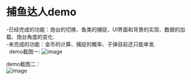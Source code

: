 # 捕鱼达人demo
-已经完成的功能：炮台的切换、鱼类的捕捉、UI界面和背景的实现、数据的加载、炮台角度的变化. </br> 
-未完成的功能：金币的计算、捕捉的概率、子弹目前还只能单发.</br> 
demo截图一: 
![image](https://github.com/li-zheng-hao/FishingJoy/raw/master/picture/test1.png)
  
demo截图二：  
![image](https://github.com/li-zheng-hao/FishingJoy/raw/master/picture/test2.png)
